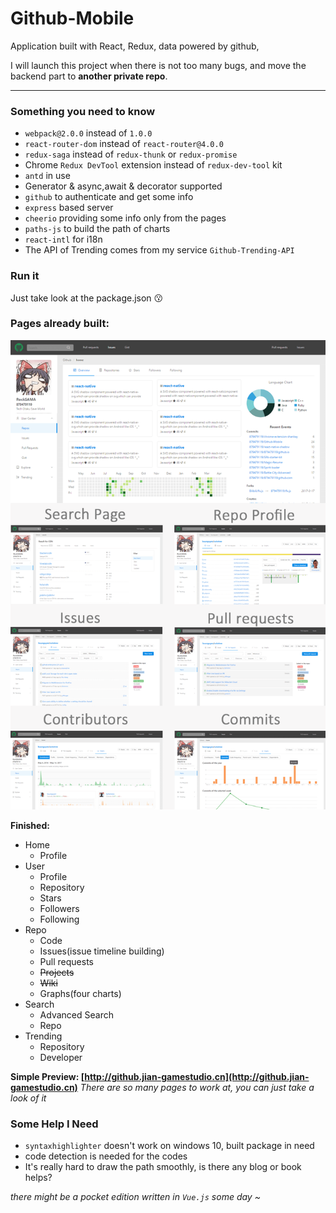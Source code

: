 # Github-Mobile
Application built with React, Redux, data powered by github,

I will launch this project when there is not too many bugs, and move the backend part to **another private repo**.

---
### Something you need to know

+ `webpack@2.0.0` instead of `1.0.0`
+ `react-router-dom` instead of `react-router@4.0.0`
+ `redux-saga` instead of `redux-thunk` or `redux-promise`
+ Chrome `Redux DevTool` extension instead of `redux-dev-tool` kit
+ `antd` in use
+ Generator & async,await & decorator supported
+ `github` to authenticate and get some info
+ `express` based server
+ `cheerio` providing some info only from the pages
+ `paths-js` to build the path of charts
+ `react-intl` for i18n
+ The API of Trending comes from my service `Github-Trending-API`

### Run it

Just take look at the package.json :kissing:

### Pages already built:
![home](https://github.com/879479119/Github-Mobile/raw/master/preview.png)

**Finished:**
+ Home
  - Profile
+ User
  - Profile
  - Repository
  - Stars
  - Followers
  - Following
+ Repo
  - Code
  - Issues(issue timeline building)
  - Pull requests
  - ~~Projects~~
  - ~~Wiki~~
  - Graphs(four charts)
+ Search
  - Advanced Search
  - Repo
+ Trending
  - Repository
  - Developer
  
**Simple Preview: [http://github.jian-gamestudio.cn](http://github.jian-gamestudio.cn)**
*There are so many pages to work at, you can just take a look of it*

### Some Help I Need
+ `syntaxhighlighter` doesn't work on windows 10, built package in need
+ code detection is needed for the codes
+ It's really hard to draw the path smoothly, is there any blog or book helps?

*there might be a pocket edition written in `Vue.js` some day ~*